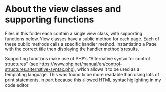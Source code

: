 # About the view classes and supporting functions

Files in this folder each contain a single view class, with supporting functions below. View classes have a public method for each page. Each of these public methods calls a specific handler method, instantiating a Page with the correct title then displaying the handler method's results.

Supporting functions make use of PHP's "Alternative syntax for control structures" (see
https://www.php.net/manual/en/control-structures.alternative-syntax.php), which allows it to be used as a templating language. This was found to be more readable than using lots of print statements, in part because this allowed HTML syntax higlighting in my code editor. 

